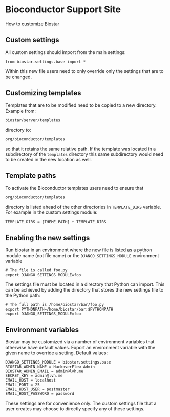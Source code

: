 # Bioconductor Support Site

How to customize Biostar

## Custom settings

All custom settings should import from the main settings:

    from biostar.settings.base import *
    
Within this new file users need to only override only the settings that are to be changed.

## Customizing templates

Templates that are to be modified need to be copied to a new directory. Example from:

    biostar/server/templates 
    
directory to:

    org/bioconductor/templates

so that it retains the same relative path.  If the template was located
in a subdirectory of the `templates` directory this same
subdirectory would need to be created in the new location as well.

## Template paths

To activate the Bioconductor templates users need to ensure that

    org/bioconductor/templates

directory is listed ahead of the other directories in `TEMPLATE_DIRS` variable.
For example in the custom settings module:
    
    TEMPLATE_DIRS = [THEME_PATH] + TEMPLATE_DIRS

## Enabling the new settings

Run biostar in an environment where the new file is listed as a python module name 
(not file name) or the `DJANGO_SETTINGS_MODULE` environment variable

    # The file is called foo.py
    export DJANGO_SETTINGS_MODULE=foo

The settings file must be located in a directory that Python can import. This can 
be achieved by adding the directory that stores the new settings file to the Python path:
    
    # The full path is /home/biostar/bar/foo.py
    export PYTHONPATH=/home/biostar/bar:$PYTHONPATH
    export DJANGO_SETTINGS_MODULE=foo

## Environment variables

Biostar may be customized via a number of environment variables that otherwise 
have default values. Export an environment variable with the given name to
override a setting. Default values:

    DJANGO_SETTINGS_MODULE = biostar.settings.base
    BIOSTAR_ADMIN_NAME = HackoverFlow Admin
    BIOSTAR_ADMIN_EMAIL = admin@lvh.me
    SECRET_KEY = admin@lvh.me
    EMAIL_HOST = localhost
    EMAIL_PORT = 25
    EMAIL_HOST_USER = postmaster
    EMAIL_HOST_PASSWORD = password

These settings are for convenience only. The custom settings file that a user
creates may choose to directly specify any of these settings.